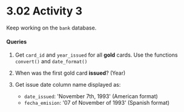 # 3.02 Activity 3

Keep working on the `bank` database.

#### Queries

1. Get `card_id` and `year_issued` for all **gold** cards. Use the functions `convert()` and `date_format()`
2. When was the first gold card **issued**? (Year)
3. Get issue date column name displayed as:

   - `date_issued`: 'November 7th, 1993' (American format)
   - `fecha_emision`: '07 of November of 1993' (Spanish format)
